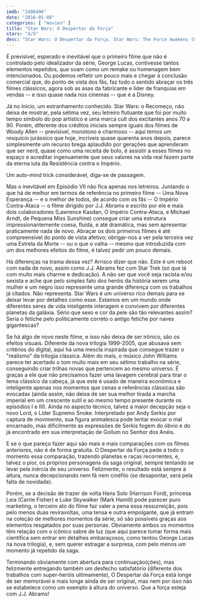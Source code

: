 ```yaml
---
imdb: "2488496"
date: "2016-01-08"
categories: [ "movies" ]
title: "Star Wars: O Despertar da Força"
stars: "4/5"
desc: "Star Wars: O Despertar da Força. Star Wars: The Force Awakens (USA, 2015). Dirigido por J.J. Abrams. Escrito por Lawrence Kasdan, J.J. Abrams, Michael Arndt, George Lucas. Com Harrison Ford, Mark Hamill, Carrie Fisher, Adam Driver, Daisy Ridley, John Boyega, Oscar Isaac, Lupita Nyong'o, Andy Serkis."
---
```

É previsível, esperado e inevitável que o primeiro filme que não é controlado pelo idealizador da série, George Lucas, contivesse tantos elementos repetidos, que soam como um remake ou homenagem bem intencionados. Ou podemos refletir um pouco mais e chegar à conclusão comercial que, do ponto de vista dos fãs, faz todo o sentido abraçar os três filmes clássicos, agora sob as asas da fabricante e líder de franquias em vendas -- e isso quase nada nos cinemas -- que é a Disney.

Já no início, um estranhamento conhecido. Star Wars: o Recomeço, não deixa de mostrar, pela sétima vez, seu letreiro flutuante que foi por muito tempo símbolo do pop artístico e uma marca cult dos excitantes anos 70 a 90. Porém, diferente dos créditos iniciais sempre iguais dos filmes de Woody Allen -- previsível, monótono e charmoso -- aqui temos um resquício jurássico que hoje, incríveis quase quarenta anos depois, parece simplesmente um recurso brega aplaudido por gerações que aprenderam que ser nerd, quase como uma receita de bolo, é assistir a esses filmes no espaço e acreditar ingenuamente que seus valores na vida real fazem parte da eterna luta da Resistência contra o Império.

Um auto-mind trick considerável, diga-se de passagem.

Mas o inevitável em Episódio VII não fica apenas nos letreiros. Juntando o que há de melhor em termos de referência no primeiro filme -- Uma Nova Esperança -- e o melhor de todos, de acordo com os fãs -- O Império Contra-Ataca -- o filme dirigido por J.J. Abrams e escrito por ele e mais dois colaboradores (Lawrence Kasdan, O Império Contra-Ataca, e Michael Arndt, de Pequena Miss Sunshine) consegue criar uma estrutura impressionantemente coesa, fluida, e até dramática, mas sem apresentar praticamente nada de novo. Abraçar os dois primeiros filmes é até compreensível do ponto de vista afetivo; obrigar-nos a ver pela terceira vez uma Estrela da Morte -- ou o que o valha -- mesmo que introduzida com um dos melhores efeitos do filme, é talvez pedir um pouco demais.

Há diferenças na trama dessa vez? Arrisco dizer que não. Este é um reboot com nada de novo, assim como J.J. Abrams fez com Star Trek (só que lá com muito mais charme e dedicação). A não ser que você seja racista e/ou sexista e ache que pelo simples fato dos heróis da história serem uma mulher e um negro isso represente uma grande diferença com os trabalhos já citados. Não representa. Star Wars é um universo rico demais para se deixar levar por detalhes como esse. Estamos em um mundo onde diferentes seres de vida inteligente interagem e convivem por diferentes planetas da galáxia. Sério que sexo e cor da pele são tão relevantes assim? Seria o fetiche pelo politicamente correto o antigo fetiche por naves gigantescas?

Se há algo de novo neste filme, e isso não deixa de ser irônico, são os efeitos visuais. Diferente da nova trilogia 1999-2005, que abusava sem critérios do digital, aqui há uma mescla inspirada que consegue trazer o "realismo" da trilogia clássica. Além do mais, o músico John Williams parece ter acertado o tom muito mais em seu sétimo trabalho na série, conseguindo criar trilhas novas que pertencem ao mesmo universo. É graças a ele que não precisamos fazer uma lavagem cerebral para tirar o tema clássico da cabeça, já que este é usado de maneira econômica e inteligente apenas nos momentos que cenas e referências clássicas são evocadas (ainda assim, não deixa de ser sua melhor tirada a marcha imperial em um crescente sutil e ao mesmo tempo presente durante os episódios I e III). Ainda no aspecto técnico, talvez a maior decepção seja o novo Lord, o Líder Supremo Snoke. Interpretado por Andy Serkis por captura de movimento, sua figura animalesca pode tentar evocar o mal encarnado, mas dificilmente as expressões de Serkis fogem do óbvio e do já encontrado em sua interpretação de Gollum no Senhor dos Anéis.

E se o que pareço fazer aqui são mais e mais comparações com os filmes anteriores, não é de forma gratuita. O Despertar da Força pede a todo o momento essa comparação, trazendo planetas e raças recorrentes, e, talvez o pior, os próprios personagens da saga original, sempre tentando se levar pela inércia de seu universo. Felizmente, o resultado está sempre à altura, nunca decepcionando nem fã nem cinéfilo (se desapontar, será pela falta de novidade).

Porém, se a decisão de trazer de volta Hans Solo (Harrison Ford), princesa Leia (Carrie Fisher) e Luke Skywalker (Mark Hamill) pode parecer puro marketing, o terceiro ato do filme faz valer a pena essa ressurreição, pois pelo menos duas reviravoltas, uma tensa e outra empolgante, que já entram na coleção de melhores momentos da série, só são possíveis graças aos elementos resgatados por suas personas. Obviamente ambos os momentos têm relação com o icônico sabre de luz (que aqui parece tomar forma mais científica sem entrar em detalhes embaraçosos, como tentou George Lucas na nova trilogia), e, sem querer estragar a surpresa, com pelo menos um momento já repetido da saga.

Terminando obviamente com abertura para continuação(ções), mas felizmente entregando também um desfecho satisfatório (diferente dos trabalhos com super-heróis ultimamente), O Despertar da Força está longe de ser memorável e mais longe ainda de ser original, mas nem por isso não se estabelece como um exemplo à altura do universo. Que a força esteja com J.J. Abrams!

